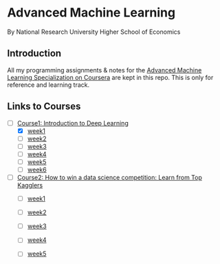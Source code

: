# Advanced Machine Learning 
By National Research University Higher School of Economics

## Introduction

All my programming assignments & notes for the [Advanced Machine Learning Specialization on Coursera](https://www.coursera.org/specializations/aml) are kept in this repo. This is only for reference and learning track.

## Links to Courses

- [ ] [Course1: Introduction to Deep Learning](https://github.com/zyunsg/Advanced-machine-learning/tree/master/course1)
  - [x] [week1](https://github.com/zyunsg/Advanced-machine-learning/tree/master/course1/week1)
  - [ ] [week2](https://github.com/zyunsg/Advanced-machine-learning/tree/master/course1/week2)
  - [ ] [week3](https://github.com/zyunsg/Advanced-machine-learning/tree/master/course1/week3)
  - [ ] [week4](https://github.com/zyunsg/Advanced-machine-learning/tree/master/course1/week4)
  - [ ] [week5](https://github.com/zyunsg/Advanced-machine-learning/tree/master/course1/week5)
  - [ ] [week6](https://github.com/zyunsg/Advanced-machine-learning/tree/master/course1/week6)
  
- [ ] [Course2: How to win a data science competition: Learn from Top Kagglers](https://github.com/zyunsg/Advanced-machine-learning/tree/master/course2)
  - [ ] [week1](https://github.com/zyunsg/Advanced-machine-learning/tree/master/course2/week1)
  - [ ] [week2](https://github.com/zyunsg/Advanced-machine-learning/tree/master/course2/week2)
  - [ ] [week3](https://github.com/zyunsg/Advanced-machine-learning/tree/master/course2/week3)
  - [ ] [week4](https://github.com/zyunsg/Advanced-machine-learning/tree/master/course2/week4)
  - [ ] [week5](https://github.com/zyunsg/Advanced-machine-learning/tree/master/course2/week5)

  
